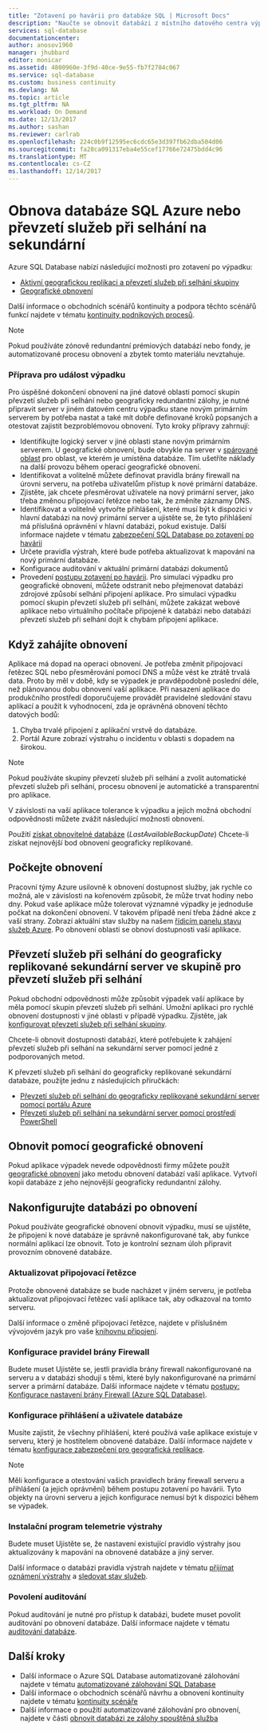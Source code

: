 ```yaml
---
title: "Zotavení po havárii pro databáze SQL | Microsoft Docs"
description: "Naučte se obnovit databázi z místního datového centra výpadku nebo chyby s Azure SQL Database aktivní geografickou replikaci a možnosti geografické obnovení."
services: sql-database
documentationcenter: 
author: anosov1960
manager: jhubbard
editor: monicar
ms.assetid: 4800960e-3f9d-40ce-9e55-fb7f2784c067
ms.service: sql-database
ms.custom: business continuity
ms.devlang: NA
ms.topic: article
ms.tgt_pltfrm: NA
ms.workload: On Demand
ms.date: 12/13/2017
ms.author: sashan
ms.reviewer: carlrab
ms.openlocfilehash: 224c0b9f12595ec6cdc65e3d397fb62dba504d06
ms.sourcegitcommit: fa28ca091317eba4e55cef17766e72475bdd4c96
ms.translationtype: MT
ms.contentlocale: cs-CZ
ms.lasthandoff: 12/14/2017
---
```

# <a name="restore-an-azure-sql-database-or-failover-to-a-secondary"></a>Obnova databáze SQL Azure nebo převzetí služeb při selhání na sekundární
Azure SQL Database nabízí následující možnosti pro zotavení po výpadku:

* [Aktivní geografickou replikaci a převzetí služeb při selhání skupiny](sql-database-geo-replication-overview.md)
* [Geografické obnovení](sql-database-recovery-using-backups.md#point-in-time-restore)

Další informace o obchodních scénářů kontinuity a podpora těchto scénářů funkcí najdete v tématu [kontinuity podnikových procesů](sql-database-business-continuity.md).

> [!NOTE]
> Pokud používáte zónově redundantní prémiových databází nebo fondy, je automatizované procesu obnovení a zbytek tomto materiálu nevztahuje. 

### <a name="prepare-for-the-event-of-an-outage"></a>Příprava pro událost výpadku
Pro úspěšné dokončení obnovení na jiné datové oblasti pomocí skupin převzetí služeb při selhání nebo geograficky redundantní zálohy, je nutné připravit server v jiném datovém centru výpadku stane novým primárním serverem by potřeba nastat a také mít dobře definované kroků popsaných a otestovat zajistit bezproblémovou obnovení. Tyto kroky přípravy zahrnují:

* Identifikujte logický server v jiné oblasti stane novým primárním serverem. U geografické obnovení, bude obvykle na server v [spárované oblast](../best-practices-availability-paired-regions.md) pro oblast, ve kterém je umístěna databáze. Tím ušetříte náklady na další provozu během operací geografické obnovení.
* Identifikovat a volitelně můžete definovat pravidla brány firewall na úrovni serveru, na potřeba uživatelům přístup k nové primární databáze.
* Zjistěte, jak chcete přesměrovat uživatele na nový primární server, jako třeba změnou připojovací řetězce nebo tak, že změníte záznamy DNS.
* Identifikovat a volitelně vytvořte přihlášení, které musí být k dispozici v hlavní databázi na nový primární server a ujistěte se, že tyto přihlášení má příslušná oprávnění v hlavní databázi, pokud existuje. Další informace najdete v tématu [zabezpečení SQL Database po zotavení po havárii](sql-database-geo-replication-security-config.md)
* Určete pravidla výstrah, které bude potřeba aktualizovat k mapování na nový primární databáze.
* Konfigurace auditování v aktuální primární databázi dokumentů
* Provedení [postupu zotavení po havárii](sql-database-disaster-recovery-drills.md). Pro simulaci výpadku pro geografické obnovení, můžete odstranit nebo přejmenovat databázi zdrojové způsobí selhání připojení aplikace. Pro simulaci výpadku pomocí skupin převzetí služeb při selhání, můžete zakázat webové aplikace nebo virtuálního počítače připojené k databázi nebo databázi převzetí služeb při selhání dojít k chybám připojení aplikace.

## <a name="when-to-initiate-recovery"></a>Když zahájíte obnovení
Aplikace má dopad na operaci obnovení. Je potřeba změnit připojovací řetězec SQL nebo přesměrování pomocí DNS a může vést ke ztrátě trvalá data. Proto by měl v době, kdy se výpadek je pravděpodobně poslední déle, než plánovanou dobu obnovení vaší aplikace. Při nasazení aplikace do produkčního prostředí doporučujeme provádět pravidelné sledování stavu aplikací a použít k vyhodnocení, zda je oprávněná obnovení těchto datových bodů:

1. Chyba trvalé připojení z aplikační vrstvě do databáze.
2. Portál Azure zobrazí výstrahu o incidentu v oblasti s dopadem na širokou.

> [!NOTE]
> Pokud používáte skupiny převzetí služeb při selhání a zvolit automatické převzetí služeb při selhání, procesu obnovení je automatické a transparentní pro aplikace. 

V závislosti na vaší aplikace tolerance k výpadku a jejich možná obchodní odpovědnosti můžete zvážit následující možnosti obnovení.

Použití [získat obnovitelné databáze](https://msdn.microsoft.com/library/dn800985.aspx) (*LastAvailableBackupDate*) Chcete-li získat nejnovější bod obnovení geograficky replikované.

## <a name="wait-for-service-recovery"></a>Počkejte obnovení
Pracovní týmy Azure usilovně k obnovení dostupnost služby, jak rychle co možná, ale v závislosti na kořenovém způsobit, že může trvat hodiny nebo dny.  Pokud vaše aplikace může tolerovat významné výpadky je jednoduše počkat na dokončení obnovení. V takovém případě není třeba žádné akce z vaší strany. Zobrazí aktuální stav služby na našem [řídicím panelu stavu služeb Azure](https://azure.microsoft.com/status/). Po obnovení oblasti se obnoví dostupnosti vaší aplikace.

## <a name="fail-over-to-geo-replicated-secondary-server-in-the-failover-group"></a>Převzetí služeb při selhání do geograficky replikované sekundární server ve skupině pro převzetí služeb při selhání
Pokud obchodní odpovědnosti může způsobit výpadek vaší aplikace by měla pomocí skupin převzetí služeb při selhání. Umožní aplikaci pro rychlé obnovení dostupnosti v jiné oblasti v případě výpadku. Zjistěte, jak [konfigurovat převzetí služeb při selhání skupiny](sql-database-geo-replication-portal.md).

Chcete-li obnovit dostupnosti databází, které potřebujete k zahájení převzetí služeb při selhání na sekundární server pomocí jedné z podporovaných metod.

K převzetí služeb při selhání do geograficky replikované sekundární databáze, použijte jednu z následujících příručkách:

* [Převzetí služeb při selhání do geograficky replikované sekundární server pomocí portálu Azure](sql-database-geo-replication-portal.md)
* [Převzetí služeb při selhání na sekundární server pomocí prostředí PowerShell](scripts/sql-database-setup-geodr-and-failover-database-powershell.md)

## <a name="recover-using-geo-restore"></a>Obnovit pomocí geografické obnovení
Pokud aplikace výpadek nevede odpovědnosti firmy můžete použít [geografické obnovení](sql-database-recovery-using-backups.md) jako metodu obnovení databází vaší aplikace. Vytvoří kopii databáze z jeho nejnovější geograficky redundantní zálohy.

## <a name="configure-your-database-after-recovery"></a>Nakonfigurujte databázi po obnovení
Pokud používáte geografické obnovení obnovit výpadku, musí se ujistěte, že připojení k nové databáze je správně nakonfigurované tak, aby funkce normální aplikací lze obnovit. Toto je kontrolní seznam úloh připravit provozním obnovené databáze.

### <a name="update-connection-strings"></a>Aktualizovat připojovací řetězce
Protože obnovené databáze se bude nacházet v jiném serveru, je potřeba aktualizovat připojovací řetězec vaší aplikace tak, aby odkazoval na tomto serveru.

Další informace o změně připojovací řetězce, najdete v příslušném vývojovém jazyk pro vaše [knihovnu připojení](sql-database-libraries.md).

### <a name="configure-firewall-rules"></a>Konfigurace pravidel brány Firewall
Budete muset Ujistěte se, jestli pravidla brány firewall nakonfigurované na serveru a v databázi shodují s těmi, které byly nakonfigurované na primární server a primární databáze. Další informace najdete v tématu [postupy: Konfigurace nastavení brány Firewall (Azure SQL Database)](sql-database-configure-firewall-settings.md).

### <a name="configure-logins-and-database-users"></a>Konfigurace přihlášení a uživatele databáze
Musíte zajistit, že všechny přihlášení, které používá vaše aplikace existuje v serveru, který je hostitelem obnovené databáze. Další informace najdete v tématu [konfigurace zabezpečení pro geografická replikace](sql-database-geo-replication-security-config.md).

> [!NOTE]
> Měli konfigurace a otestování vašich pravidlech brány firewall serveru a přihlášení (a jejich oprávnění) během postupu zotavení po havárii. Tyto objekty na úrovni serveru a jejich konfigurace nemusí být k dispozici během se výpadek.
> 
> 

### <a name="setup-telemetry-alerts"></a>Instalační program telemetrie výstrahy
Budete muset Ujistěte se, že nastavení existující pravidlo výstrahy jsou aktualizovány k mapování na obnovené databáze a jiný server.

Další informace o databázi pravidla výstrah najdete v tématu [přijímat oznámení výstrahy](../monitoring-and-diagnostics/insights-receive-alert-notifications.md) a [sledovat stav služeb](../monitoring-and-diagnostics/insights-service-health.md).

### <a name="enable-auditing"></a>Povolení auditování
Pokud auditování je nutné pro přístup k databázi, budete muset povolit auditování po obnovení databáze. Další informace najdete v tématu [auditování databáze](sql-database-auditing.md).

## <a name="next-steps"></a>Další kroky
* Další informace o Azure SQL Database automatizované zálohování najdete v tématu [automatizované zálohování SQL Database](sql-database-automated-backups.md)
* Další informace o obchodních scénářů návrhu a obnovení kontinuity najdete v tématu [kontinuity scénáře](sql-database-business-continuity.md)
* Další informace o použití automatizované zálohování pro obnovení, najdete v části [obnovit databázi ze zálohy spouštěná služba](sql-database-recovery-using-backups.md)

